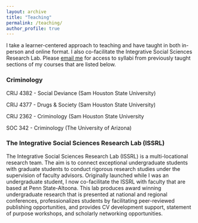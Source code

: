 ```yaml
---
layout: archive
title: "Teaching"
permalink: /teaching/
author_profile: true
---
```

I take a learner-centered approach to teaching and have taught in both in-person and online format. I also co-facilitate the Integrative Social Sciences Research Lab. Please [email me](abk017@shsu.edu) for access to syllabi from previously taught sections of my courses that are listed below.


### Criminology

CRIJ 4382 - Social Deviance (Sam Houston State University)

CRIJ 4377 - Drugs & Society (Sam Houston State University)

CRIJ 2362 - Criminology (Sam Houston State University

SOC 342 - Criminology (The University of Arizona)

### The Integrative Social Sciences Research Lab (ISSRL)

The Integrative Social Sciences Research Lab (ISSRL) is a multi-locational research team. The aim is to connect exceptional undergraduate students with graduate students to conduct rigorous research studies under the supervision of faculty advisors. Originally launched while I was an undergraduate student, I now co-facilitate the ISSRL with faculty that are based at Penn State-Altoona. This lab produces award winning undergraduate research that is presented at national and regional conferences, professionalizes students by facilitating peer-reviewed publishing opportunities, and provides CV development support, statement of purpose workshops, and scholarly networking opportunities. 

